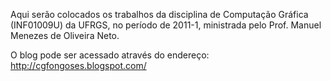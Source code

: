 Aqui serão colocados os trabalhos da disciplina de Computação Gráfica (INF01009U) da UFRGS, no período de 2011-1, ministrada pelo Prof. Manuel Menezes de Oliveira Neto.

O blog pode ser acessado através do endereço: http://cgfongoses.blogspot.com/